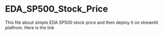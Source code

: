 # EDA_SP500_Stock_Price
This file about simple EDA SP500 stock price and then deploy it on streamlit platfrom.
Here is the link 
